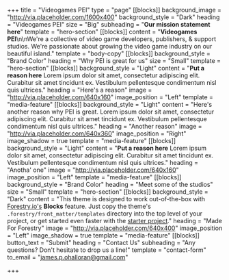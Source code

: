 +++
title = "Videogames PEI"
type = "page"
[[blocks]]
background_image = "http://via.placeholder.com/1600x400"
background_style = "Dark"
heading = "Videogames PEI"
size = "Big"
subheading = "**Our mission statement here**"
template = "hero-section"
[[blocks]]
content = "**Videogames PEI**\n\nWe're a collective of video game developers, publishers, & support studios. We're passionate about growing the video game industry on our beautiful island."
template = "body-copy"
[[blocks]]
background_style = "Brand Color"
heading = "Why PEI is great for us"
size = "Small"
template = "hero-section"
[[blocks]]
background_style = "Light"
content = "**Put a reason here** Lorem ipsum dolor sit amet, consectetur adipiscing elit. Curabitur sit amet tincidunt ex. Vestibulum pellentesque condimentum nisl quis ultrices."
heading = "Here's a reason"
image = "http://via.placeholder.com/640x160"
image_position = "Left"
template = "media-feature"
[[blocks]]
background_style = "Light"
content = "Here's another reason why PEI is great. Lorem ipsum dolor sit amet, consectetur adipiscing elit. Curabitur sit amet tincidunt ex. Vestibulum pellentesque condimentum nisl quis ultrices."
heading = "Another reason"
image = "http://via.placeholder.com/640x360"
image_position = "Right"
image_shadow = true
template = "media-feature"
[[blocks]]
background_style = "Light"
content = "**Put a reason here** Lorem ipsum dolor sit amet, consectetur adipiscing elit. Curabitur sit amet tincidunt ex. Vestibulum pellentesque condimentum nisl quis ultrices."
heading = "Anotha' one"
image = "http://via.placeholder.com/640x160"
image_position = "Left"
template = "media-feature"
[[blocks]]
background_style = "Brand Color"
heading = "Meet some of the studios"
size = "Small"
template = "hero-section"
[[blocks]]
background_style = "Dark"
content = "This theme is designed to work out-of-the-box with [Forestry.io's](https://forestry.io) **Blocks** feature. Just copy the theme's `.forestry/front_matter/templates` directory into the top level of your project, or get started even faster with the [starter project](https://github.com/dwalkr/sawmill-starter)."
heading = "Made For Forestry"
image = "http://via.placeholder.com/640x400"
image_position = "Left"
image_shadow = true
template = "media-feature"
[[blocks]]
button_text = "Submit"
heading = "Contact Us"
subheading = "Any questions? Don't hesitate to drop us a line!"
template = "contact-form"
to_email = "james.p.ohalloran@gmail.com"

+++
